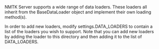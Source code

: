 NMTK Server supports a wide range of data loaders.  These loaders all inherit
from the BaseDataLoader object and implement their own loading method(s).

In order to add new loaders, modify settings.DATA_LOADERS to contain a list
of the loaders you wish to support.  Note that you can add new loaders by
adding the loader to this directory and then adding it to the list
of DATA_LOADERS.